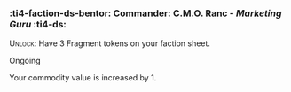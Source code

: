 ### :ti4-faction-ds-bentor: **Commander**: C.M.O. Ranc - _Marketing Guru_ :ti4-ds:

<span style="font-variant:small-caps;">Unlock</span>: Have 3 Fragment tokens on your faction sheet.

Ongoing

Your commodity value is increased by 1.
